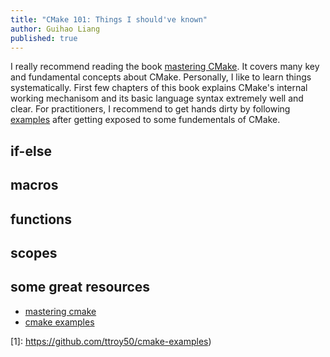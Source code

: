 ```yaml
---
title: "CMake 101: Things I should've known"
author: Guihao Liang
published: true
---
```


I really recommend reading the book [mastering CMake](0). It covers many key and fundamental concepts about CMake. Personally, I like to learn things systematically. First few chapters of this book explains CMake's internal working mechanisom and its basic language syntax extremely well and clear. For practitioners, I recommend to get hands dirty by following [examples](1) after getting exposed to some fundementals of CMake.

## if-else

## macros

## functions

## scopes

## some great resources

* [mastering cmake](0)
* [cmake examples](1)

[0]: https://www.amazon.com/Mastering-CMake-Ken-Martin/dp/1930934262
[1]: https://github.com/ttroy50/cmake-examples)